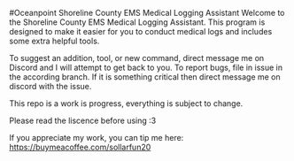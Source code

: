 #Oceanpoint Shoreline County EMS Medical Logging Assistant
Welcome to the Shoreline County EMS Medical Logging Assistant. This program is designed to make it easier for you to conduct medical logs and includes some extra helpful tools.

To suggest an addition, tool, or new command, direct message me on Discord and I will attempt to get back to you. To report bugs, file in issue in the according branch. If it is something critical then direct message me on discord with the issue.

This repo is a work is progress, everything is subject to change.

Please read the liscence before using :3

If you appreciate my work, you can tip me here: https://buymeacoffee.com/sollarfun20